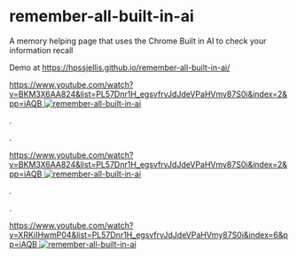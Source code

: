 # remember-all-built-in-ai
A memory helping page that uses the Chrome Built in AI to check your information recall


Demo at   https://hpssjellis.github.io/remember-all-built-in-ai/





[https://www.youtube.com/watch?v=BKM3X6AA824&list=PL57Dnr1H_egsvfrvJdJdeVPaHVmy87S0i&index=2&pp=iAQB
![remember-all-built-in-ai](https://img.youtube.com/BKM3X6AA824/0.jpg)](https://www.youtube.com/watch?v=BKM3X6AA824&list=PL57Dnr1H_egsvfrvJdJdeVPaHVmy87S0i&index=2&pp=iAQB)


.  

.  




[https://www.youtube.com/watch?v=BKM3X6AA824&list=PL57Dnr1H_egsvfrvJdJdeVPaHVmy87S0i&index=2&pp=iAQB
![remember-all-built-in-ai](https://img.youtube.com/vi/BKM3X6AA824/0.jpg)](https://www.youtube.com/watch?v=BKM3X6AA824&list=PL57Dnr1H_egsvfrvJdJdeVPaHVmy87S0i&index=2&pp=iAQB)

.  

.  




[https://www.youtube.com/watch?v=XRKiIHwmP04&list=PL57Dnr1H_egsvfrvJdJdeVPaHVmy87S0i&index=6&pp=iAQB
![remember-all-built-in-ai](https://img.youtube.com/vi/XRKiIHwmP04/0.jpg)](https://www.youtube.com/watch?v=XRKiIHwmP04&list=PL57Dnr1H_egsvfrvJdJdeVPaHVmy87S0i&index=6&pp=iAQB)

